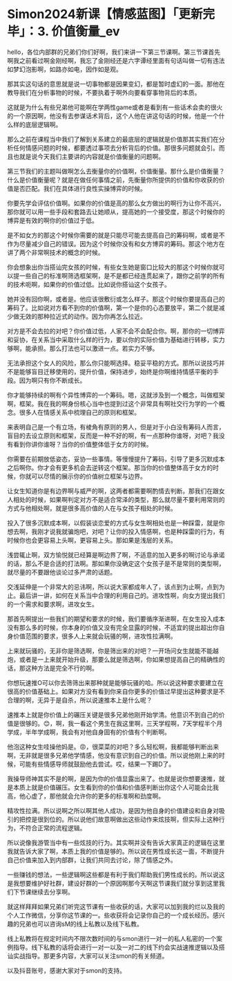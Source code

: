 # Simon2024新课【情感蓝图】「更新完毕」：3. 价值衡量_ev

hello，各位内部群的兄弟们你们好啊，我们来讲一下第三节课啊。第三节课首先啊我之前看过啊金刚经啊，我忘了金刚经还是六字谭经里面有句话叫做一切有违法如梦幻泡影啊，如路亦如电，因作如是观。

那其实这句话的意思就是说一切事物都是因果变幻，都是暂时虚幻的一面。那他在教导我们在分析事物的时候，不要执着于啊外向要看穿事物背后的本质。

这就是为什么有些兄弟他可能啊在学两性game或者是看到有一些话术会卖的很火的一个原因啊，他没有去参谋话术背后，这个人他在讲这句话的时候，他是一个什么样的底层逻辑啊。

那么之前在课程当中我们了解到关系建立的最底层的逻辑就是价值那其实我们在分析任何情感问题的时候，都要透过事项去分析背后的价值。那很多问题就会引。而且也就是说今天我们主要讲的内容就是价值衡量的问题啊。

第三节我们的主题叫做啊怎么去衡量你的价值啊，价值衡量。那什么是价值衡量？什么是价值衡量呢？就是在做任何事情之前，先衡量你所提供的价值和你收获的价值是否匹配。我们在具体进行良性实操博弈的时候。

你要先学会评估价值啊。如果你的价值是高的那么女方做出的啊行为让你不高兴，那你就可以用一些手段和套路去让她顺从，提高她的一个接受度，那这个时候你的博弈是有效的啊你的价值过于低。

是不如女方的那这个时候你需要的就是只能尽可能去提高自己的筹码啊，或者是不作为尽量减少自己的错误。因为这个时候你没有和女方博弈的筹码。那这个地方在讲了两个非常啊技术的概念的时候。

你会想象出你当搭讪完女孩的时候，有些女生她是窗口比较大的那这个时候你就可以提一些自己的标准啊筛选框架啊，是不是都已经连贯起来了，跟你之前学的所有的技术呃啊，如果你的价值过低。比如说你搭讪这个女孩子。

她并没有回你啊，或者是。他应该很敷衍或怎么样子。那这个时候你要提高自己的筹码了。比如说对方看不到你的价值啊，第一个是你的心态要放平，第二个就是减少做无效的那种拉近式的动作。因为你再怎么拉近。

对方是不会去拉的对吧？你价值过低，人家不会不会配合你。啊，那你的一切博弈和妥协，在关系当中采取什么样的行为，要以你的实际价值为基础进行转移，实力够啊，能承担。那么打法也可以激进一点。若实力不够。

无法承担这个女人的风险，那么你只能啊选择。稳妥平稳的方式。那所以说技巧并不是能够盲目迁移使用的，提升价值，保持进步，始终是你啊维持情感平衡的手段。因为啊只有你不断成长。

你才能够持续的啊有个异性博弈的一个筹码。嗯，这就涉及到一个概念，叫做框架啊，框架。我在我的啊身份核心当中也提到过这个非常具有啊社交行为学的一个概念。很多人在情感关系中梳理自己的原则和框架。

来表明自己是一个有立场，有棱角有原则的男人，但是对于小白没有筹码人而言，盲目的去设立原则和框架，反而是一种不好的啊，有一点那种你谁呀，对吧？我没有看到你讲你谁呀？当你的价值整体低于女方的时候。

你需要在前期放低姿态，妥协一些事情。等慢慢提升了筹码，引导了更多沉默成本之后啊你。你才会有更多机会去逆转这个框架。那当你的价值整体高于女方的时候，你就可以尽情的展示你的价值树立框架与边界。

让女生知道你是有边界啊与威严的啊，这两者都需要啊酌情去判断。那我们在跟女人相处的时候，如果啊判定对方不是适合常泽的类型，那么就尽量不要利用常则的方式与他相处啊，就是很多高价值的人在与女孩子相处的时候。

投入了很多沉默成本啊，以假装谈恋爱的方式与女生啊相处也是一种踩雷，就是你想去啊，我刚才说我就骗炮吧，对吧？让你的投入情感啊，也是种踩雷的行为，有时候你也会更容易上头啊，更容易上头。那如果是浅层的关系。

浅尝辄止啊，双方愉悦就已经算是啊边界了啊，不适意的加入更多的啊讨论与承诺的话，那么不是合适的打法啊。那如果你没确定这个女孩子是不是常则的类型啊，就尽量的不要跟他谈论过多严肃的话题。

交浅延伸是一个非常大的忌讳啊，所以说大家都成年人了，该点到为止啊，点到为止。最后讲一讲，如何在关系当中合理的利用自己的。进攻性啊，向女方提出我们的一个需求和要求啊，进攻女生。

那首先啊提出一些我们的期望和要求的时候，我们要循序渐进啊，在女生投入成本没有那么多的时候，你本身的价值又没有完全显露的时候，不适宜的提出超出你自身价值范围的要求，很多人上来就会玩骚的啊，进攻性拉满啊。

上来就玩骚的，无非你是筛选啊，你是筛出来的对吧？一开场问女生就能不能越炮，或者是一上来就开始升级，那要么就是筛选啊，你如果想提高自己的精确性的话，那这种方法是完全不行的啊。

你想玩速推O可以你去筛筛出来那种就是能够玩骚的哈。所以说这种要求要建立在很高的价值基础上。如果对方没有看到你来自你更多的价值过早提出这种要求是不合理的啊，无异于是自杀，所以说速推本上是什么呢？

速推本上就是你价值上的碾压关键是很多兄弟他刚开始学清。他意识不到自己的价值是很够的。😊，啊，我一看这个男生在我这里啊，三天学程啊，7天学程半个月学成，半年学成啊，我会有对他自身固有的价值有个判断啊。

他泡这种女生哇操他妈是。😡，很菜菜的对吧？多么轻松啊，我都能够判断出来啊，无非就是很多兄弟他学情感，他没有意识到自己的价值。所以说他刚上来的时候，可能有些情感导师就鼓励他去尝试。哎，结果一下踢D了。

我操导师神其实不是的啊，是因为你的价值显露出来了。也就是说你想要速推，就是本质上就是价值碾压。女生看到你的价值和价值感判断出你这个人可能会比我高，他心虚了，那他就会允许你的更多的标准啊和劲度啊。

精攻性拉满。所以说啊之所以啊其他人成功，是因为他自身的价值建设和自身对吸引的把控是很到位的。所以说他们故意啊做出这些动作来炫技啊，但实际上这种行为，不符合正常的流程逻辑。

所以说像我游管当中有一些炫技的行为。其实啊并没有告诉大家真正的逻辑在这里我就告诉大家了啊，本质上我的价值是够的。所以说在男性成长这一面，不断提升自己价值来加入到内部群，让我们共同去讨论，除了情感之外。

一些赚钱的想法，一些逻辑啊这些都是有利于我们帮助我们男性成长的。所以说这是我想要维护好社群，建设好群的一个原因啊那今天啊这节课我们就分享到这里我们下节课继续去分享啊。

就这样拜拜如果兄弟们听完这节课有一些收获的话，大家可以加到我的烂以及我的个人工作微信，分享你这节课的一。些收获将会记录你自己的一个成长经历。感兴趣的兄弟也可以咨询sM的线上私教以及线下私教。

线上私教将在规定时间内不限次数时间的与smon进行一对一的私人私密的一个案例指导。线下私教的话将会进行一对一以及一对二的线下约会实战速推逻辑以及搭讪实战指导。那更多内容，大家可以关注smon的有关频道。

以及抖音账号，感谢大家对于smon的支持。